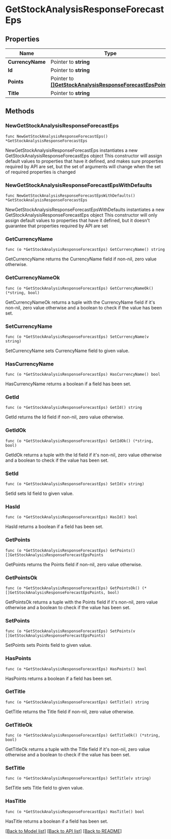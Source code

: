 # GetStockAnalysisResponseForecastEps

## Properties

Name | Type | Description | Notes
------------ | ------------- | ------------- | -------------
**CurrencyName** | Pointer to **string** |  | [optional] 
**Id** | Pointer to **string** |  | [optional] 
**Points** | Pointer to [**[]GetStockAnalysisResponseForecastEpsPoints**](GetStockAnalysisResponseForecastEpsPoints.md) |  | [optional] 
**Title** | Pointer to **string** |  | [optional] 

## Methods

### NewGetStockAnalysisResponseForecastEps

`func NewGetStockAnalysisResponseForecastEps() *GetStockAnalysisResponseForecastEps`

NewGetStockAnalysisResponseForecastEps instantiates a new GetStockAnalysisResponseForecastEps object
This constructor will assign default values to properties that have it defined,
and makes sure properties required by API are set, but the set of arguments
will change when the set of required properties is changed

### NewGetStockAnalysisResponseForecastEpsWithDefaults

`func NewGetStockAnalysisResponseForecastEpsWithDefaults() *GetStockAnalysisResponseForecastEps`

NewGetStockAnalysisResponseForecastEpsWithDefaults instantiates a new GetStockAnalysisResponseForecastEps object
This constructor will only assign default values to properties that have it defined,
but it doesn't guarantee that properties required by API are set

### GetCurrencyName

`func (o *GetStockAnalysisResponseForecastEps) GetCurrencyName() string`

GetCurrencyName returns the CurrencyName field if non-nil, zero value otherwise.

### GetCurrencyNameOk

`func (o *GetStockAnalysisResponseForecastEps) GetCurrencyNameOk() (*string, bool)`

GetCurrencyNameOk returns a tuple with the CurrencyName field if it's non-nil, zero value otherwise
and a boolean to check if the value has been set.

### SetCurrencyName

`func (o *GetStockAnalysisResponseForecastEps) SetCurrencyName(v string)`

SetCurrencyName sets CurrencyName field to given value.

### HasCurrencyName

`func (o *GetStockAnalysisResponseForecastEps) HasCurrencyName() bool`

HasCurrencyName returns a boolean if a field has been set.

### GetId

`func (o *GetStockAnalysisResponseForecastEps) GetId() string`

GetId returns the Id field if non-nil, zero value otherwise.

### GetIdOk

`func (o *GetStockAnalysisResponseForecastEps) GetIdOk() (*string, bool)`

GetIdOk returns a tuple with the Id field if it's non-nil, zero value otherwise
and a boolean to check if the value has been set.

### SetId

`func (o *GetStockAnalysisResponseForecastEps) SetId(v string)`

SetId sets Id field to given value.

### HasId

`func (o *GetStockAnalysisResponseForecastEps) HasId() bool`

HasId returns a boolean if a field has been set.

### GetPoints

`func (o *GetStockAnalysisResponseForecastEps) GetPoints() []GetStockAnalysisResponseForecastEpsPoints`

GetPoints returns the Points field if non-nil, zero value otherwise.

### GetPointsOk

`func (o *GetStockAnalysisResponseForecastEps) GetPointsOk() (*[]GetStockAnalysisResponseForecastEpsPoints, bool)`

GetPointsOk returns a tuple with the Points field if it's non-nil, zero value otherwise
and a boolean to check if the value has been set.

### SetPoints

`func (o *GetStockAnalysisResponseForecastEps) SetPoints(v []GetStockAnalysisResponseForecastEpsPoints)`

SetPoints sets Points field to given value.

### HasPoints

`func (o *GetStockAnalysisResponseForecastEps) HasPoints() bool`

HasPoints returns a boolean if a field has been set.

### GetTitle

`func (o *GetStockAnalysisResponseForecastEps) GetTitle() string`

GetTitle returns the Title field if non-nil, zero value otherwise.

### GetTitleOk

`func (o *GetStockAnalysisResponseForecastEps) GetTitleOk() (*string, bool)`

GetTitleOk returns a tuple with the Title field if it's non-nil, zero value otherwise
and a boolean to check if the value has been set.

### SetTitle

`func (o *GetStockAnalysisResponseForecastEps) SetTitle(v string)`

SetTitle sets Title field to given value.

### HasTitle

`func (o *GetStockAnalysisResponseForecastEps) HasTitle() bool`

HasTitle returns a boolean if a field has been set.


[[Back to Model list]](../README.md#documentation-for-models) [[Back to API list]](../README.md#documentation-for-api-endpoints) [[Back to README]](../README.md)


